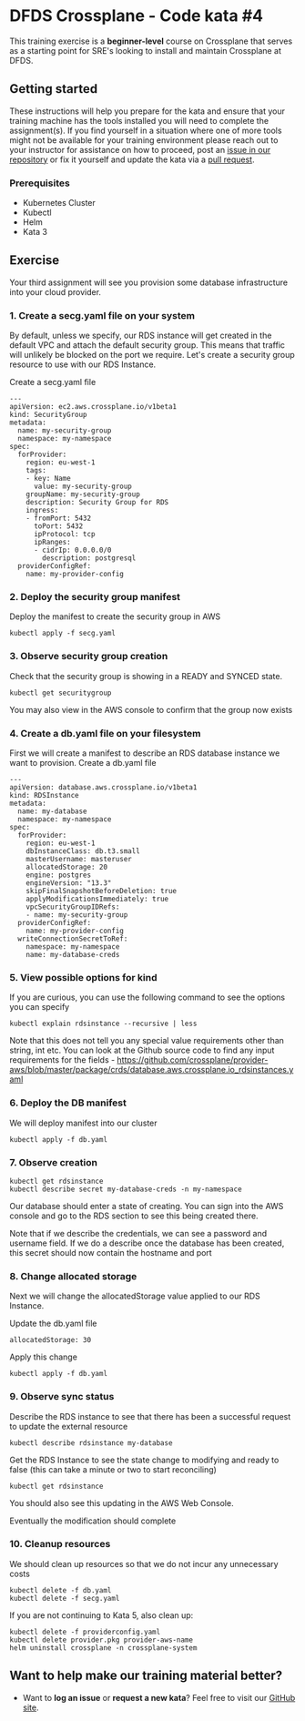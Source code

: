 DFDS Crossplane - Code kata #4
======================================

This training exercise is a **beginner-level** course on Crossplane that serves as a starting point for SRE's looking to install and maintain Crossplane at DFDS.

## Getting started
These instructions will help you prepare for the kata and ensure that your training machine has the tools installed you will need to complete the assignment(s). If you find yourself in a situation where one of more tools might not be available for your training environment please reach out to your instructor for assistance on how to proceed, post an [issue in our repository](https://github.com/dfds/dojo/issues) or fix it yourself and update the kata via a [pull request](https://github.com/dfds/dojo/pulls).

### Prerequisites
* Kubernetes Cluster
* Kubectl
* Helm
* Kata 3

## Exercise
Your third assignment will see you provision some database infrastructure into your cloud provider. 

### 1. Create a secg.yaml file on your system

By default, unless we specify, our RDS instance will get created in the default VPC and attach the default security group. This means that traffic will unlikely be blocked on the port we require. Let's create a security group resource to use with our RDS Instance.

Create a secg.yaml file

```
---
apiVersion: ec2.aws.crossplane.io/v1beta1
kind: SecurityGroup
metadata:
  name: my-security-group
  namespace: my-namespace
spec:
  forProvider:
    region: eu-west-1
    tags:
    - key: Name
      value: my-security-group
    groupName: my-security-group
    description: Security Group for RDS
    ingress: 
    - fromPort: 5432
      toPort: 5432
      ipProtocol: tcp
      ipRanges:
      - cidrIp: 0.0.0.0/0
        description: postgresql
  providerConfigRef:
    name: my-provider-config
```

### 2. Deploy the security group manifest

Deploy the manifest to create the security group in AWS

```
kubectl apply -f secg.yaml
```

### 3. Observe security group creation

Check that the security group is showing in a READY and SYNCED state.

```
kubectl get securitygroup
```

You may also view in the AWS console to confirm that the group now exists

### 4. Create a db.yaml file on your filesystem

First we will create a manifest to describe an RDS database instance we want to provision. Create a db.yaml file

```
---
apiVersion: database.aws.crossplane.io/v1beta1
kind: RDSInstance
metadata:
  name: my-database
  namespace: my-namespace
spec:
  forProvider:
    region: eu-west-1
    dbInstanceClass: db.t3.small
    masterUsername: masteruser
    allocatedStorage: 20
    engine: postgres
    engineVersion: "13.3"
    skipFinalSnapshotBeforeDeletion: true
    applyModificationsImmediately: true
    vpcSecurityGroupIDRefs:
    - name: my-security-group
  providerConfigRef:
    name: my-provider-config
  writeConnectionSecretToRef:
    namespace: my-namespace
    name: my-database-creds
```


### 5. View possible options for kind

If you are curious, you can use the following command to see the options you can specify

```
kubectl explain rdsinstance --recursive | less
```

Note that this does not tell you any special value requirements other than string, int etc. You can look at the Github source code to find any input requirements for the fields - https://github.com/crossplane/provider-aws/blob/master/package/crds/database.aws.crossplane.io_rdsinstances.yaml 

### 6. Deploy the DB manifest

We will deploy manifest into our cluster

```
kubectl apply -f db.yaml
```

### 7. Observe creation
```
kubectl get rdsinstance
kubectl describe secret my-database-creds -n my-namespace
```

Our database should enter a state of creating. You can sign into the AWS console and go to the RDS section to see this being created there.

Note that if we describe the credentials, we can see a password and username field. If we do a describe once the database has been created, this secret should now contain the hostname and port


### 8. Change allocated storage

Next we will change the allocatedStorage value applied to our RDS Instance.

Update the db.yaml file

```
allocatedStorage: 30
```

Apply this change

```
kubectl apply -f db.yaml
```

### 9. Observe sync status

Describe the RDS instance to see that there has been a successful request to update the external resource

```
kubectl describe rdsinstance my-database
```

Get the RDS Instance to see the state change to modifying and ready to false (this can take a minute or two to start reconciling)

```
kubectl get rdsinstance
```

You should also see this updating in the AWS Web Console.

Eventually the modification should complete


### 10. Cleanup resources

We should clean up resources so that we do not incur any unnecessary costs

```
kubectl delete -f db.yaml
kubectl delete -f secg.yaml
```

If you are not continuing to Kata 5, also clean up:

```
kubectl delete -f providerconfig.yaml
kubectl delete provider.pkg provider-aws-name
helm uninstall crossplane -n crossplane-system

```

## Want to help make our training material better?
 * Want to **log an issue** or **request a new kata**? Feel free to visit our [GitHub site](https://github.com/dfds/dojo/issues).